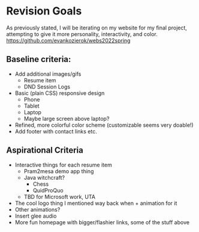 # Revision Goals
As previously stated, I will be iterating on my website for my final project, attempting to give it more personality, interactivity, and color. 
https://github.com/evankozierok/webs2022spring

##  Baseline criteria:
* Add additional images/gifs
    * Resume item
    * DND Session Logs
* Basic (plain CSS) responsive design
    * Phone
    * Tablet
    * Laptop
    * Maybe large screen above laptop?
* Refined, more colorful color scheme (customizable seems very doable!)
* Add footer with contact links etc.
## Aspirational Criteria
* Interactive things for each resume item
    * Pram2mesa demo app thing
    * Java witchcraft?
        * Chess
        * QuidProQuo
    * TBD for Microsoft work, UTA
* The cool logo thing I mentioned way back when + animation for it
* Other animations?
* Insert glee audio
* More fun homepage with bigger/flashier links, some of the stuff above
